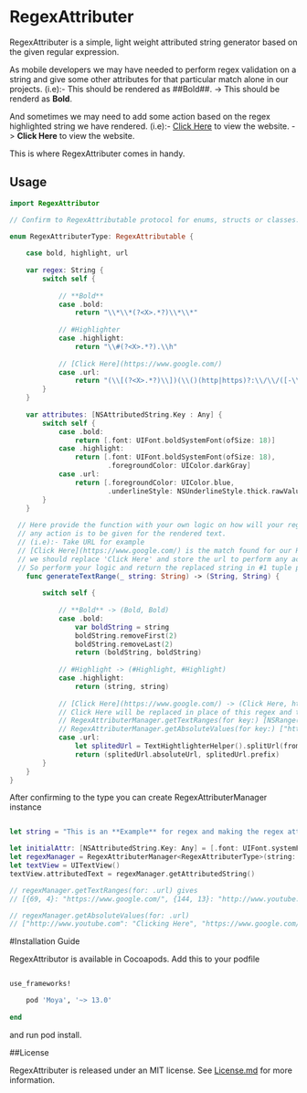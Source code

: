# RegexAttributer

RegexAttributer is a simple, light weight attributed string generator based on the given regular expression. 

As mobile developers we may have needed to perform regex validation on a string and give some other attributes for that particular match alone in our projects. (i.e):- This should be rendered as ##Bold##. -> This should be renderd as **Bold**.

And sometimes we may need to add some action based on the regex highlighted string we have rendered.
(i.e):- [Click Here](https://www.google.com) to view the website. -> **Click Here** to view the website.

This is where RegexAttributer comes in handy.

## Usage

```swift
import RegexAttributor

// Confirm to RegexAttributable protocol for enums, structs or classes. It should also confirm to Hashable Protocol

enum RegexAttributerType: RegexAttributable {
	
	case bold, highlight, url
	
	var regex: String {
		switch self {
			
			// **Bold**
			case .bold:
				return "\\*\\*(?<X>.*?)\\*\\*"
				
			// #Highlighter
			case .highlight:
				return "\\#(?<X>.*?).\\h"
				
			// [Click Here](https://www.google.com/)
			case .url:
				return "(\\[(?<X>.*?)\\])(\\()(http|https)?:\\/\\/([-\\w\\.]+)+(:\\d+)?(\\/([\\w|\\-\\/_\\.]*(\\?\\S+)?)?)?(\\))"
		}
	}
	
	var attributes: [NSAttributedString.Key : Any] {
		switch self {
			case .bold:
				return [.font: UIFont.boldSystemFont(ofSize: 18)]
			case .highlight:
				return [.font: UIFont.boldSystemFont(ofSize: 18),
						.foregroundColor: UIColor.darkGray]
			case .url:
				return [.foregroundColor: UIColor.blue,
						.underlineStyle: NSUnderlineStyle.thick.rawValue]
		}
	}
	
  // Here provide the function with your own logic on how will your regex matched string should be replaced and what should be the string retrived if 
  // any action is to be given for the rendered text.
  // (i.e):- Take URL for example
  // [Click Here](https://www.google.com/) is the match found for our Regex
  // we should replace 'Click Here' and store the url to perform any action when 'Click Here' is tapped
  // So perform your logic and return the replaced string in #1 tuple parameter and the url in #2 tuple parameter
	func generateTextRange(_ string: String) -> (String, String) {
		
		switch self {
			
			// **Bold** -> (Bold, Bold)
			case .bold:
				var boldString = string
				boldString.removeFirst(2)
				boldString.removeLast(2)
				return (boldString, boldString)
				
			// #Highlight -> (#Highlight, #Highlight)
			case .highlight:
				return (string, string)
			
			// [Click Here](https://www.google.com/) -> (Click Here, https://www.google.com/)
			// Click Here will be replaced in place of this regex and the url will be available in two places
			// RegexAttributerManager.getTextRanges(for key:) [NSRange(location: 0, length: 10): "https://www.google.com/"]
			// RegexAttributerManager.getAbsoluteValues(for key:) ["https://www.google.com/": "Click Here"]
			case .url:
				let splitedUrl = TextHightlighterHelper().splitUrl(from: string)
				return (splitedUrl.absoluteUrl, splitedUrl.prefix)
		}
	}
}
```

After confirming to the type you can create RegexAttributerManager instance

```swift 

let string = "This is an **Example** for regex and making the regex attributed string. [Here](https://www.google.com/) is a link embedded where **clicking on it** revels the Corresponding URL. [Clicking Here](http://www.youtube.com) will reveal another url #Easier_Regex_Management using **RegexAttributer**"

let initialAttr: [NSAttributedString.Key: Any] = [.font: UIFont.systemFont(ofSize: 18), .foregroundColor: UIColor.black]
let regexManager = RegexAttributerManager<RegexAttributerType>(string: string, textHighlightable: [.bold, .url, .highlight], initialAttributes: initialAttr)
let textView = UITextView()
textView.attributedText = regexManager.getAttributedString()

// regexManager.getTextRanges(for: .url) gives
// [{69, 4}: "https://www.google.com/", {144, 13}: "http://www.youtube.com"]

// regexManager.getAbsoluteValues(for: .url)
// ["http://www.youtube.com": "Clicking Here", "https://www.google.com/": "Here"]

```

#Installation Guide

RegexAttributor is available in Cocoapods. Add this to your podfile

```rb

use_frameworks!

	pod 'Moya', '~> 13.0'
  
end

```

and run pod install.

##License

RegexAttributer is released under an MIT license. See [License.md](https://github.com/rajavijayakumar/RegexAttributer/blob/main/LICENSE.md) for more information.
